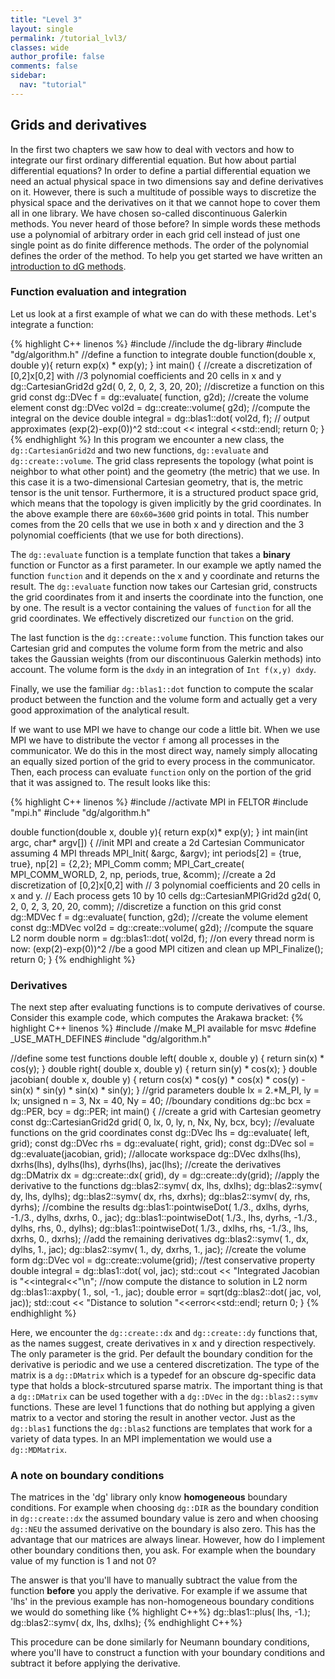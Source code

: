 ```yaml
---
title: "Level 3"
layout: single
permalink: /tutorial_lvl3/
classes: wide
author_profile: false
comments: false
sidebar:
  nav: "tutorial"
---
```

## Grids and derivatives

In the first two chapters we saw how to deal with vectors and how to integrate
our first ordinary differential equation. But how about partial
differential equations? In order to define a partial differential
equation we need an actual physical space in two dimensions say and
define derivatives on it. However, there is such a multitude of possible
ways to discretize the physical space and the derivatives on it that we cannot
hope to cover them all in one library. We have chosen so-called
discontinuous Galerkin methods. You never heard of those before?
In simple words these methods use
a polynomial of arbitrary order in each grid cell instead of just one single
point as do finite difference methods. The order of the polynomial
defines the order of the method.
To help you get started we have written an
[introduction to dG methods](https://feltor-dev.github.io/doc/dg/html/dg_introduction.pdf).
### Function evaluation and integration
Let us look at a first example of what we can do with these methods. Let's
integrate a function:

{% highlight C++ linenos %}
#include <iostream>
//include the dg-library
#include "dg/algorithm.h"
//define a function to integrate
double function(double x, double y){
  return exp(x) * exp(y);
}
int main()
{
  //create a discretization of [0,2]x[0,2] with
  //3 polynomial coefficients and 20 cells in x and y
  dg::CartesianGrid2d g2d( 0, 2, 0, 2, 3, 20, 20);
  //discretize a function on this grid
  const dg::DVec f = dg::evaluate( function, g2d);
  //create the volume element
  const dg::DVec vol2d = dg::create::volume( g2d);
  //compute the integral on the device
  double integral = dg::blas1::dot( vol2d, f);
  // output approximates (exp(2)-exp(0))^2
  std::cout << integral <<std::endl;
  return 0;
}
{% endhighlight %}
In this program we encounter a new class, the `dg::CartesianGrid2d` and
two new functions, `dg::evaluate` and `dg::create::volume`.
The grid class represents the topology (what point is neighbor to what other
  point) and the geometry (the metric) that we use. In this
case it is a two-dimensional Cartesian geometry, that is, the metric tensor
  is the unit tensor.  Furthermore, it is a structured product space grid,
  which means that the topology is given implicitly by the grid coordinates.
  In the above example there are `60x60=3600` grid points in total.
This number comes from the 20 cells that we use in both x and y direction
and the 3 polynomial coefficients (that we use for both directions).

The `dg::evaluate` function is a template function that takes a **binary**
function or Functor as a first parameter.  In our example we aptly named
the function `function` and it depends on the x and y coordinate and
returns the result. The `dg::evaluate` function now takes our Cartesian grid,
constructs the grid coordinates from it and inserts the coordinate into the
function, one by one. The result is a vector containing the values of `function`
for all the grid coordinates. We effectively discretized our `function` on the
grid.

The last function is the `dg::create::volume` function. This function takes
our Cartesian grid and computes the volume form from the metric and also takes
the Gaussian weights (from our discontinuous Galerkin methods) into account.
The volume form is the `dxdy` in an integration of `Int f(x,y) dxdy`.

Finally, we use the familiar `dg::blas1::dot` function to compute the scalar
product between the function and the volume form and actually get
a very good approximation of the analytical result.

If we want to use MPI we have to change our code a little bit. When we use
MPI we have to distribute the vector `f` among all processes in the
communicator. We do this in the most direct way, namely simply allocating
an equally sized portion of the grid to every process in the communicator.
Then, each process can evaluate `function` only on the portion of the
grid that it was assigned to. The result looks like this:

{% highlight C++ linenos %}
#include <iostream>
//activate MPI in FELTOR
#include "mpi.h"
#include "dg/algorithm.h"

double function(double x, double y){
  return exp(x)* exp(y);
}
int main(int argc, char* argv[])
{
  //init MPI and create a 2d Cartesian Communicator assuming 4 MPI threads
  MPI_Init( &argc, &argv);
  int periods[2] = {true, true}, np[2] = {2,2};
  MPI_Comm comm;
  MPI_Cart_create( MPI_COMM_WORLD, 2, np, periods, true, &comm);
  //create a 2d discretization of [0,2]x[0,2] with
  // 3 polynomial coefficients and 20 cells in x and y.
  // Each process gets 10 by 10 cells
  dg::CartesianMPIGrid2d g2d( 0, 2, 0, 2, 3, 20, 20, comm);
  //discretize a function on this grid
  const dg::MDVec f = dg::evaluate( function, g2d);
  //create the volume element
  const dg::MDVec vol2d = dg::create::volume( g2d);
  //compute the square L2 norm
  double norm = dg::blas1::dot( vol2d, f);
  //on every thread norm is now: (exp(2)-exp(0))^2
  //be a good MPI citizen and clean up
  MPI_Finalize();
  return 0;
}
{% endhighlight %}

### Derivatives
The next step after evaluating functions is to compute derivatives of course.
Consider this example code, which computes the Arakawa bracket:
{% highlight C++ linenos %}
#include <iostream>
//make M_PI available for msvc
#define _USE_MATH_DEFINES
#include "dg/algorithm.h"

//define some test functions
double left( double x, double y) {
  return sin(x) * cos(y);
}
double right( double x, double y) {
  return sin(y) * cos(x);
}
double jacobian( double x, double y) {
  return cos(x) * cos(y) * cos(x) * cos(y) - sin(x) * sin(y) * sin(x) * sin(y);
}
//grid parameters
double lx = 2.*M_PI, ly = lx;
unsigned n = 3, Nx = 40, Ny = 40;
//boundary conditions
dg::bc bcx = dg::PER, bcy = dg::PER;
int main()
{
  //create a grid with Cartesian geometry
  const dg::CartesianGrid2d grid( 0, lx, 0, ly, n, Nx, Ny, bcx, bcy);
  //evaluate functions on the grid coordinates
  const dg::DVec lhs = dg::evaluate( left, grid);
  const dg::DVec rhs = dg::evaluate( right, grid);
  const dg::DVec sol = dg::evaluate(jacobian, grid);
  //allocate workspace
  dg::DVec dxlhs(lhs), dxrhs(lhs), dylhs(lhs), dyrhs(lhs), jac(lhs);
  //create the derivatives
  dg::DMatrix dx = dg::create::dx( grid), dy = dg::create::dy(grid);
  //apply the derivative to the functions
  dg::blas2::symv( dx, lhs, dxlhs);
  dg::blas2::symv( dy, lhs, dylhs);
  dg::blas2::symv( dx, rhs, dxrhs);
  dg::blas2::symv( dy, rhs, dyrhs);
  //combine the results
  dg::blas1::pointwiseDot( 1./3., dxlhs, dyrhs, -1./3., dylhs, dxrhs, 0., jac);
  dg::blas1::pointwiseDot( 1./3.,   lhs, dyrhs, -1./3., dylhs,   rhs, 0., dylhs);
  dg::blas1::pointwiseDot( 1./3., dxlhs,   rhs, -1./3.,   lhs, dxrhs, 0., dxrhs);
  //add the remaining derivatives
  dg::blas2::symv( 1., dx, dylhs, 1., jac);
  dg::blas2::symv( 1., dy, dxrhs, 1., jac);
  //create the volume form
  dg::DVec vol = dg::create::volume(grid);
  //test conservative property
  double integral = dg::blas1::dot( vol, jac);
  std::cout << "Integrated Jacobian is "<<integral<<"\n";
  //now compute the distance to solution in L2 norm
  dg::blas1::axpby( 1., sol, -1., jac);
  double error = sqrt(dg::blas2::dot( jac, vol, jac));
  std::cout << "Distance to solution "<<error<<std::endl;
  return 0;
}
{% endhighlight %}

Here, we encounter the `dg::create::dx` and `dg::create::dy` functions that,
as the names suggest, create derivatives in x and y direction respectively.
The only parameter is the grid. Per default the boundary condition for the
derivative is periodic and we use a centered discretization.
The type of the matrix is a `dg::DMatrix` which is a typedef for an obscure
dg-specific data type that holds a block-strcutured sparse matrix. The important
thing is that a `dg::DMatrix` can be used together with a `dg::DVec`
in the `dg::blas2::symv` functions. These are level 1 functions that do
nothing but applying a given matrix to a vector and storing the result in
another vector. Just as the `dg::blas1` functions the `dg::blas2` functions
are templates that work for a variety of data types. In an MPI implementation
we would use a `dg::MDMatrix`.

### A note on boundary conditions
The matrices in the 'dg' library only know **homogeneous** boundary conditions.
For example when choosing `dg::DIR` as the boundary condition in `dg::create::dx`
the assumed boundary value is zero and when choosing `dg::NEU` the assumed 
derivative on the boundary is also zero.
This has the advantage that our matrices are always linear. However, how do I
implement other boundary conditions then, you ask. For example when the
boundary value of my function is 1 and not 0?

The answer is that you'll have to manually subtract the value from the function
**before** you apply the derivative. For example if we assume that 'lhs' in the 
previous example has non-homogeneous boundary conditions we would do something like
{% highlight C++%}
dg::blas1::plus( lhs, -1.);
dg::blas2::symv( dx, lhs, dxlhs);
{% endhighlight C++%}

This procedure can be done similarly for Neumann boundary conditions, where
you'll have to construct a function with your boundary conditions and subtract
it before applying the derivative.

